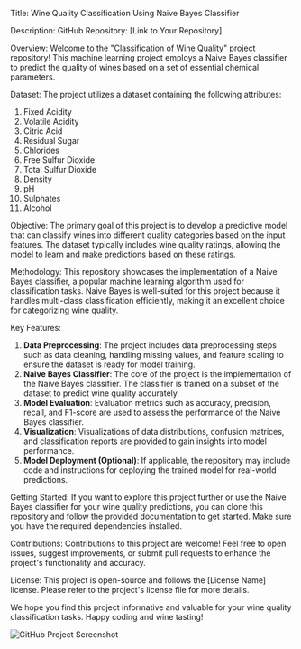 Title: Wine Quality Classification Using Naive Bayes Classifier

Description:
GitHub Repository: [Link to Your Repository]

Overview:
Welcome to the "Classification of Wine Quality" project repository! This machine learning project employs a Naive Bayes classifier to predict the quality of wines based on a set of essential chemical parameters. 

Dataset:
The project utilizes a dataset containing the following attributes: 
1. Fixed Acidity
2. Volatile Acidity
3. Citric Acid
4. Residual Sugar
5. Chlorides
6. Free Sulfur Dioxide
7. Total Sulfur Dioxide
8. Density
9. pH
10. Sulphates
11. Alcohol

Objective:
The primary goal of this project is to develop a predictive model that can classify wines into different quality categories based on the input features. The dataset typically includes wine quality ratings, allowing the model to learn and make predictions based on these ratings.

Methodology:
This repository showcases the implementation of a Naive Bayes classifier, a popular machine learning algorithm used for classification tasks. Naive Bayes is well-suited for this project because it handles multi-class classification efficiently, making it an excellent choice for categorizing wine quality.

Key Features:
1. **Data Preprocessing**: The project includes data preprocessing steps such as data cleaning, handling missing values, and feature scaling to ensure the dataset is ready for model training.
2. **Naive Bayes Classifier**: The core of the project is the implementation of the Naive Bayes classifier. The classifier is trained on a subset of the dataset to predict wine quality accurately.
3. **Model Evaluation**: Evaluation metrics such as accuracy, precision, recall, and F1-score are used to assess the performance of the Naive Bayes classifier.
4. **Visualization**: Visualizations of data distributions, confusion matrices, and classification reports are provided to gain insights into model performance.
5. **Model Deployment (Optional)**: If applicable, the repository may include code and instructions for deploying the trained model for real-world predictions.

Getting Started:
If you want to explore this project further or use the Naive Bayes classifier for your wine quality predictions, you can clone this repository and follow the provided documentation to get started. Make sure you have the required dependencies installed.

Contributions:
Contributions to this project are welcome! Feel free to open issues, suggest improvements, or submit pull requests to enhance the project's functionality and accuracy.

License:
This project is open-source and follows the [License Name] license. Please refer to the project's license file for more details.

We hope you find this project informative and valuable for your wine quality classification tasks. Happy coding and wine tasting!

![GitHub Project Screenshot](link_to_project_screenshot.png)
